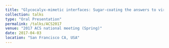 ```yaml
---
title: "Glycocalyx-mimetic interfaces: Sugar-coating the answers to virus binding"
collection: talks
type: "Oral Presentation"
permalink: /talks/ACS2017
venue: "2017 ACS national meeting (Spring)"
date: 2017-04-03
location: "San Francisco CA, USA"
---
```


